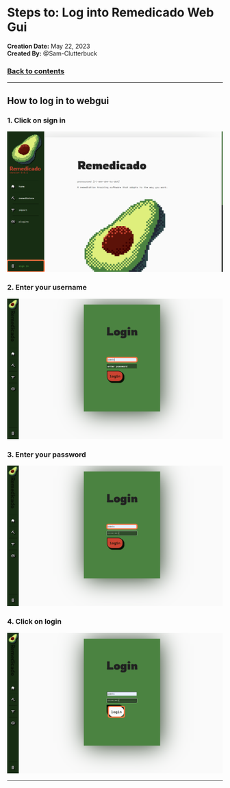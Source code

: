 # Steps to: Log into Remedicado Web Gui

__Creation Date:__ May 22, 2023  
__Created By:__ @Sam-Clutterbuck  

### [Back to contents](webGUI_contents.md)

***

## How to log in to webgui

### 1. Click on sign in
![Step 1 screenshot](./images/Log_In_1.png)


### 2. Enter your username
![Step 2 screenshot](./images/Log_In_2.png)


### 3. Enter your password
![Step 3 screenshot](./images/Log_In_3.png)


### 4. Click on login
![Step 4 screenshot](./images/Log_In_4.png)


***
